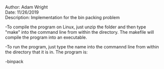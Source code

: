 Author:       Adam Wright\
Date:         11/26/2019 \
Description:  Implementation for the bin packing problem

-To compile the program on Linux, just unzip the folder and then type "make" into the command line from within the directory. The makefile will compile the program into an  executable.

-To run the program, just type the name into the commannd line from within the directory that it is in. The program is:

-binpack
